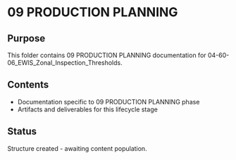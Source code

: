 # 09 PRODUCTION PLANNING

## Purpose
This folder contains 09 PRODUCTION PLANNING documentation for 04-60-06_EWIS_Zonal_Inspection_Thresholds.

## Contents
- Documentation specific to 09 PRODUCTION PLANNING phase
- Artifacts and deliverables for this lifecycle stage

## Status
Structure created - awaiting content population.
